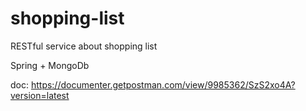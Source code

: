 # shopping-list
RESTful service about shopping list

Spring + MongoDb

doc: https://documenter.getpostman.com/view/9985362/SzS2xo4A?version=latest
